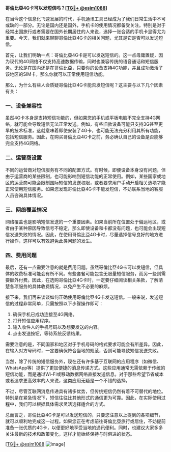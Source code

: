 **哥倫比亞4G卡可以发短信吗？[[TG💪+ @esim1088](https://t.me/s/esim1088)]**

在当今这个信息化飞速发展的时代，手机通讯工具已经成为了我们日常生活中不可或缺的一部分。无论是国内还是国外，手机卡的使用情况都备受关注。特别是对于经常出国旅行或者需要在国外长期居住的人来说，选择一张合适的手机卡显得尤为重要。今天，我们就来聊聊哥倫比亞4G卡的相关问题，尤其是它是否可以发送短信。

首先，让我们明确一点：哥倫比亞4G卡是可以发送短信的。这一点毋庸置疑，因为现代的4G网络不仅支持高速数据传输，同时也兼容传统的语音通话和短信服务。无论是在国内还是在哥倫比亞，只要你的设备支持4G功能，并且成功激活了该地区的SIM卡，那么你就可以正常使用短信功能。

那么，为什么有些人会质疑哥倫比亞4G卡能否发短信呢？这主要与以下几个因素有关：

### **一、设备兼容性**
虽然4G卡本身是支持短信功能的，但如果您的手机或平板电脑不完全支持4G网络，就可能会导致短信无法正常发送。例如，有些旧款设备可能只支持3G甚至更早的技术标准，这就意味着即使安装了4G卡，也可能无法充分利用其所有功能，包括短信服务。因此，在购买哥倫比亞4G卡之前，务必确认自己的设备是否能够完全支持4G网络。

### **二、运营商设置**
不同的运营商对短信服务有不同的配置方式。有时候，即便设备本身没有问题，但由于运营商的某些限制，也可能影响到短信功能的正常使用。例如，某些国家或地区的运营商可能会限制国际短信的发送权限，或者要求用户手动开启相关选项才能正常使用短信服务。如果您发现哥倫比亞4G卡不能发短信，不妨联系当地的客服人员咨询具体情况。

### **三、网络覆盖情况**
网络覆盖也是影响短信发送的一个重要因素。如果当前所在位置处于偏远地区，或者由于某种原因导致信号不稳定，那么即使设备和卡都没有问题，也可能会出现短信发送失败的情况。因此，在使用哥倫比亞4G卡时，尽量选择信号良好的地方进行操作，这样可以有效避免此类问题的发生。

### **四、费用问题**
最后，还有一点需要注意的就是费用问题。虽然哥倫比亞4G卡可以发短信，但具体的收费标准可能会有所不同。有些套餐可能包含无限量短信服务，而另一些则需要额外付费。因此，在选购哥倫比亞4G卡时，一定要仔细阅读相关条款，了解清楚各项服务的具体收费情况，以免产生不必要的麻烦。

接下来，我们再来谈谈如何正确使用哥倫比亞4G卡发送短信。一般来说，发送短信的过程非常简单，只需按照以下步骤操作即可：

1. 确保手机已成功连接至4G网络。
2. 打开短信应用程序。
3. 输入收件人的手机号码以及想要发送的内容。
4. 点击发送按钮，等待系统反馈结果。

需要注意的是，不同国家和地区对于手机号码的格式要求可能会有所差异。因此，在输入对方号码时，一定要确保符合当地的规范，否则可能导致短信发送失败。

当然，除了传统的短信服务外，现在还有许多基于互联网的应用程序（如微信、WhatsApp等）提供了更加便捷的消息传递方式。这些应用通常无需依赖于传统的短信功能，而是通过Wi-Fi或移动数据网络直接发送信息。对于那些希望节省成本或者追求更高效率的人来说，这类应用无疑是一个不错的选择。

不过，尽管互联网消息传递具有诸多优势，但传统短信仍然有着不可替代的地位。特别是在紧急情况下，短信往往比其他形式的通信更为可靠。因此，在实际使用过程中，我们可以根据具体需求灵活选择适合的方式。

总而言之，哥倫比亞4G卡是可以发送短信的，只要您注意以上提到的各项细节，就可以顺利地完成这一过程。如果您正在考虑前往哥倫比亞旅行或居住，不妨提前准备一张优质的4G卡，以便更好地享受当地的通讯便利。同时，也建议大家多多关注最新的技术和政策变化，这样才能始终保持与时俱进的状态。

[[TG💪+ @esim1088](https://t.me/s/esim1088) ![Image](https://i.postimg.cc/4NQfJmqS/Snipaste-2025-05-13-00-14-12.png)]